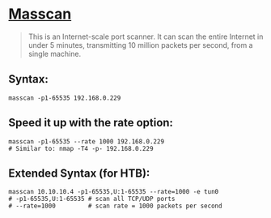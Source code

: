 # [Masscan](https://github.com/robertdavidgraham/masscan)
> This is an Internet-scale port scanner. It can scan the entire Internet in under 5 minutes, transmitting 10 million packets per second, from a single machine.

## Syntax:
```
masscan -p1-65535 192.168.0.229
```

## Speed it up with the rate option:
```
masscan -p1-65535 --rate 1000 192.168.0.229
# Similar to: nmap -T4 -p- 192.168.0.229
```

## Extended Syntax (for HTB):
```
masscan 10.10.10.4 -p1-65535,U:1-65535 --rate=1000 -e tun0
# -p1-65535,U:1-65535 # scan all TCP/UDP ports
# --rate=1000         # scan rate = 1000 packets per second
```

